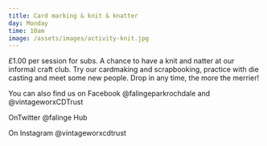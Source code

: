 ```yaml
---
title: Card marking & knit & knatter
day: Monday
time: 10am
image: /assets/images/activity-knit.jpg
---
```

£1.00 per session for subs. A chance to have a knit and natter at our informal craft club. Try our cardmaking and scrapbooking, practice with die casting and meet some new people. Drop in any time, the more the merrier!

You can also find us on Facebook @falingeparkrochdale and @vintageworxCDTrust

OnTwitter @falinge Hub

On Instagram @vintageworxcdtrust
